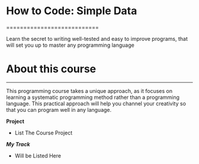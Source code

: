 # How to Code: Simple Data
===========================

Learn the secret to writing well-tested and easy to improve programs, that will set you up to master any programming language

# About this course
--------------------
This programming course takes a unique approach, as it focuses on learning a systematic programming method rather than a programming language. This practical approach will help you channel your creativity so that you can program well in any language.


**Project**
- List The Course Project

**_My Track_**
- Will be Listed Here 
